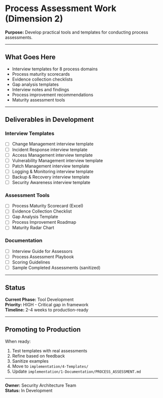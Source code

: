 # Process Assessment Work (Dimension 2)

**Purpose:** Develop practical tools and templates for conducting process assessments.

---

## What Goes Here

- Interview templates for 8 process domains
- Process maturity scorecards
- Evidence collection checklists
- Gap analysis templates
- Interview notes and findings
- Process improvement recommendations
- Maturity assessment tools

---

## Deliverables in Development

### Interview Templates
- [ ] Change Management interview template
- [ ] Incident Response interview template
- [ ] Access Management interview template
- [ ] Vulnerability Management interview template
- [ ] Patch Management interview template
- [ ] Logging & Monitoring interview template
- [ ] Backup & Recovery interview template
- [ ] Security Awareness interview template

### Assessment Tools
- [ ] Process Maturity Scorecard (Excel)
- [ ] Evidence Collection Checklist
- [ ] Gap Analysis Template
- [ ] Process Improvement Roadmap
- [ ] Maturity Radar Chart

### Documentation
- [ ] Interview Guide for Assessors
- [ ] Process Assessment Playbook
- [ ] Scoring Guidelines
- [ ] Sample Completed Assessments (sanitized)

---

## Status

**Current Phase:** Tool Development  
**Priority:** HIGH - Critical gap in framework  
**Timeline:** 2-4 weeks to production-ready

---

## Promoting to Production

When ready:
1. Test templates with real assessments
2. Refine based on feedback
3. Sanitize examples
4. Move to `implementation/4-Templates/`
5. Update `implementation/1-Documentation/PROCESS_ASSESSMENT.md`

---

**Owner:** Security Architecture Team  
**Status:** In Development


